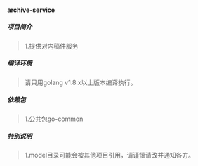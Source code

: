 #### archive-service

##### 项目简介
> 1.提供对内稿件服务  

##### 编译环境
> 请只用golang v1.8.x以上版本编译执行。  

##### 依赖包
> 1.公共包go-common  

##### 特别说明
> 1.model目录可能会被其他项目引用，请谨慎请改并通知各方。  
